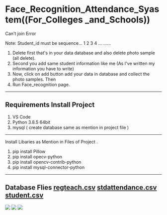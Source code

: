 # Face_Recognition_Attendance_Syastem((For_Colleges _and_Schools))

Can't join Error

Note: Student_id must be sequence... 1 2 3 4 ... ......
1. Delete first that's in your data database and also delete photo sample (all delete).
2. Second you add same student information like me (As I've written my information you have to write)
3. Now, click on add button add your data in database and collect the photo samples. Then
4. Run Face_recognition page.
-----------------------------
Requirements Install Project 
-----------------------------
1. VS Code
2. Python 3.8.5 64bit 
3. mysql ( create database same as mention in project file )
-----------------------------
Install Libaries as Mention in Files of Project .
1. pip install Pillow
2. pip install opecv-python
3. pip install opencv-contrib-python
4. pip install mysql-connector-python
----------------------------------
Database Flies [regteach.csv](https://github.com/222Aryan/Face_Recognition_Attendance_Syastem--For_Colleges_and_Schools/files/10199693/regteach.csv)
[stdattendance.csv](https://github.com/222Aryan/Face_Recognition_Attendance_Syastem--For_Colleges_and_Schools/files/10199694/stdattendance.csv)
[student.csv](https://github.com/222Aryan/Face_Recognition_Attendance_Syastem--For_Colleges_and_Schools/files/10199695/student.csv)
-----------------------------------

<img src=" https://www.linkedin.com/in/aryan-trivedi-2b6330242/" /> <img src="https://img.shields.io/badge/GitHub-100000?style=for-the-badge&logo=github&logoColor=white" /> <img src="https://img.shields.io/badge/Python-FFD43B?style=for-the-badge&logo=python&logoColor=blue" />
